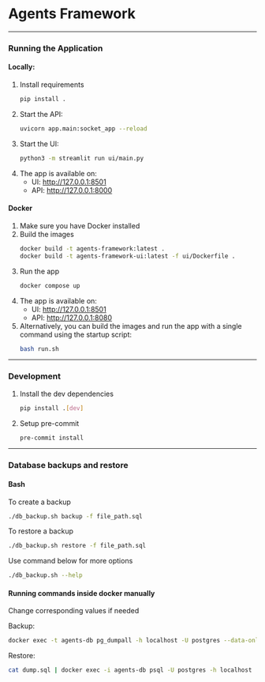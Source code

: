 # Agents Framework

---
### Running the Application

#### Locally:
1. Install requirements
    ```bash
    pip install .
    ```
2. Start the API:
    ```bash
    uvicorn app.main:socket_app --reload
    ```
3. Start the UI:
   ```bash
   python3 -m streamlit run ui/main.py
   ```
4. The app is available on:
   - UI: http://127.0.0.1:8501
   - API: http://127.0.0.1:8000

#### Docker
1. Make sure you have Docker installed
2. Build the images
    ```bash
    docker build -t agents-framework:latest .
    docker build -t agents-framework-ui:latest -f ui/Dockerfile .
    ```
3. Run the app
    ```bash
   docker compose up
    ```
4. The app is available on:
   - UI: http://127.0.0.1:8501
   - API: http://127.0.0.1:8080
5. Alternatively, you can build the images and run the app with a single command using the startup script:
    ```bash
    bash run.sh
    ```

---
### Development
1. Install the dev dependencies
    ```bash
    pip install .[dev]
    ```
2. Setup pre-commit
    ```bash
    pre-commit install
    ```

---
### Database backups and restore

#### Bash
To create a backup
```bash
./db_backup.sh backup -f file_path.sql
```
To restore a backup
```bash
./db_backup.sh restore -f file_path.sql
```
Use command below for more options
```bash
./db_backup.sh --help
```

#### Running commands inside docker manually
Change corresponding values if needed

Backup:
```bash
docker exec -t agents-db pg_dumpall -h localhost -U postgres --data-only > dump.sql
```
Restore:
```bash
cat dump.sql | docker exec -i agents-db psql -U postgres -h localhost
```
